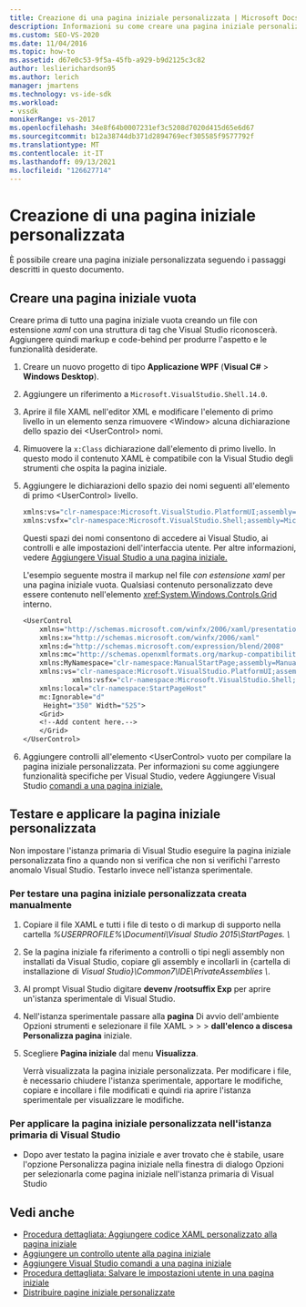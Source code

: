 ```yaml
---
title: Creazione di una pagina iniziale personalizzata | Microsoft Docs
description: Informazioni su come creare una pagina iniziale personalizzata. Iniziare con una pagina iniziale vuota, aggiungere controlli all'elemento UserControl vuoto e quindi testare la pagina.
ms.custom: SEO-VS-2020
ms.date: 11/04/2016
ms.topic: how-to
ms.assetid: d67e0c53-9f5a-45fb-a929-b9d2125c3c82
author: leslierichardson95
ms.author: lerich
manager: jmartens
ms.technology: vs-ide-sdk
ms.workload:
- vssdk
monikerRange: vs-2017
ms.openlocfilehash: 34e8f64b0007231ef3c5208d7020d415d65e6d67
ms.sourcegitcommit: b12a38744db371d2894769ecf305585f9577792f
ms.translationtype: MT
ms.contentlocale: it-IT
ms.lasthandoff: 09/13/2021
ms.locfileid: "126627714"
---
```

# <a name="creating-a-custom-start-page"></a>Creazione di una pagina iniziale personalizzata

È possibile creare una pagina iniziale personalizzata seguendo i passaggi descritti in questo documento.

## <a name="create-a-blank-start-page"></a>Creare una pagina iniziale vuota

Creare prima di tutto una pagina iniziale vuota creando un file con estensione *xaml* con una struttura di tag che Visual Studio riconoscerà. Aggiungere quindi markup e code-behind per produrre l'aspetto e le funzionalità desiderate.

1. Creare un nuovo progetto di tipo **Applicazione WPF** (**Visual C#**  >  **Windows Desktop**).

2. Aggiungere un riferimento a `Microsoft.VisualStudio.Shell.14.0`.

3. Aprire il file XAML nell'editor XML e modificare l'elemento di primo livello in un elemento senza rimuovere \<Window> alcuna dichiarazione dello spazio dei \<UserControl> nomi.

4. Rimuovere la `x:Class` dichiarazione dall'elemento di primo livello. In questo modo il contenuto XAML è compatibile con la Visual Studio degli strumenti che ospita la pagina iniziale.

5. Aggiungere le dichiarazioni dello spazio dei nomi seguenti all'elemento di primo \<UserControl> livello.

    ```vb
    xmlns:vs="clr-namespace:Microsoft.VisualStudio.PlatformUI;assembly=Microsoft.VisualStudio.Shell.14.0"
    xmlns:vsfx="clr-namespace:Microsoft.VisualStudio.Shell;assembly=Microsoft.VisualStudio.Shell.14.0"
    ```

     Questi spazi dei nomi consentono di accedere ai Visual Studio, ai controlli e alle impostazioni dell'interfaccia utente. Per altre informazioni, vedere [Aggiungere Visual Studio a una pagina iniziale.](../extensibility/adding-visual-studio-commands-to-a-start-page.md)

     L'esempio seguente mostra il markup nel file *con estensione xaml* per una pagina iniziale vuota. Qualsiasi contenuto personalizzato deve essere contenuto nell'elemento <xref:System.Windows.Controls.Grid> interno.

    ```vb
    <UserControl
        xmlns="http://schemas.microsoft.com/winfx/2006/xaml/presentation"
        xmlns:x="http://schemas.microsoft.com/winfx/2006/xaml"
        xmlns:d="http://schemas.microsoft.com/expression/blend/2008"
        xmlns:mc="http://schemas.openxmlformats.org/markup-compatibility/2006"
        xmlns:MyNamespace="clr-namespace:ManualStartPage;assembly=ManualStartPage"
        xmlns:vs="clr-namespace:Microsoft.VisualStudio.PlatformUI;assembly=Microsoft.VisualStudio.Shell.14.0"
                xmlns:vsfx="clr-namespace:Microsoft.VisualStudio.Shell;assembly=Microsoft.VisualStudio.Shell.14.0"
        xmlns:local="clr-namespace:StartPageHost"
        mc:Ignorable="d"
         Height="350" Width="525">
        <Grid>
        <!--Add content here.-->
        </Grid>
    </UserControl>
    ```

6. Aggiungere controlli all'elemento \<UserControl> vuoto per compilare la pagina iniziale personalizzata. Per informazioni su come aggiungere funzionalità specifiche per Visual Studio, vedere Aggiungere Visual Studio [comandi a una pagina iniziale.](../extensibility/adding-visual-studio-commands-to-a-start-page.md)

## <a name="test-and-apply-the-custom-start-page"></a>Testare e applicare la pagina iniziale personalizzata

Non impostare l'istanza primaria di Visual Studio eseguire la pagina iniziale personalizzata fino a quando non si verifica che non si verifichi l'arresto anomalo Visual Studio. Testarlo invece nell'istanza sperimentale.

### <a name="to-test-a-manually-created-custom-start-page"></a>Per testare una pagina iniziale personalizzata creata manualmente

1. Copiare il file XAML e tutti i file di testo o di markup di supporto nella cartella *%USERPROFILE%\Documenti\Visual Studio 2015\StartPages. \\*

2. Se la pagina iniziale fa riferimento a controlli o tipi negli assembly non installati da Visual Studio, copiare gli assembly e incollarli in {cartella di installazione di *Visual Studio}\Common7\IDE\PrivateAssemblies \\*.

3. Al prompt Visual Studio digitare **devenv /rootsuffix Exp** per aprire un'istanza sperimentale di Visual Studio.

4. Nell'istanza sperimentale passare alla **pagina** Di avvio dell'ambiente Opzioni strumenti e selezionare il file XAML  >    >    >   **dall'elenco a discesa Personalizza pagina** iniziale.

5. Scegliere **Pagina iniziale** dal menu **Visualizza**.

     Verrà visualizzata la pagina iniziale personalizzata. Per modificare i file, è necessario chiudere l'istanza sperimentale, apportare le modifiche, copiare e incollare i file modificati e quindi ria aprire l'istanza sperimentale per visualizzare le modifiche.

### <a name="to-apply-the-custom-start-page-in-the-primary-instance-of-visual-studio"></a>Per applicare la pagina iniziale personalizzata nell'istanza primaria di Visual Studio

- Dopo aver testato la pagina iniziale e aver trovato  che è stabile, usare l'opzione Personalizza pagina iniziale nella finestra di dialogo Opzioni per selezionarla come pagina iniziale nell'istanza primaria di Visual Studio 

## <a name="see-also"></a>Vedi anche

- [Procedura dettagliata: Aggiungere codice XAML personalizzato alla pagina iniziale](../extensibility/walkthrough-adding-custom-xaml-to-the-start-page.md)
- [Aggiungere un controllo utente alla pagina iniziale](../extensibility/adding-user-control-to-the-start-page.md)
- [Aggiungere Visual Studio comandi a una pagina iniziale](../extensibility/adding-visual-studio-commands-to-a-start-page.md)
- [Procedura dettagliata: Salvare le impostazioni utente in una pagina iniziale](../extensibility/walkthrough-saving-user-settings-on-a-start-page.md)
- [Distribuire pagine iniziale personalizzate](../extensibility/deploying-custom-start-pages.md)
